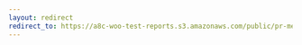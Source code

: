```yaml
---
layout: redirect
redirect_to: https://a8c-woo-test-reports.s3.amazonaws.com/public/pr-merge/37670/e2e/index.html
---
```

